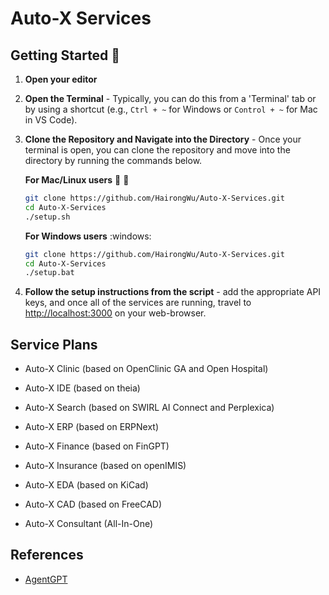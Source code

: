# Auto-X Services

## Getting Started :rocket:
1. **Open your editor**

2. **Open the Terminal** - Typically, you can do this from a 'Terminal' tab or by using a shortcut
   (e.g., `Ctrl + ~` for Windows or `Control + ~` for Mac in VS Code).

3. **Clone the Repository and Navigate into the Directory** - Once your terminal is open, you can clone the repository and move into the directory by running the commands below.

   **For Mac/Linux users** :apple: :penguin:
   ```bash
   git clone https://github.com/HairongWu/Auto-X-Services.git
   cd Auto-X-Services
   ./setup.sh
   ```
   **For Windows users** :windows:
   ```bash
   git clone https://github.com/HairongWu/Auto-X-Services.git
   cd Auto-X-Services
   ./setup.bat
   ```
4. **Follow the setup instructions from the script** - add the appropriate API keys, and once all of the services are running, travel to [http://localhost:3000](http://localhost:3000) on your web-browser.

## Service Plans
- Auto-X Clinic (based on OpenClinic GA and Open Hospital)
- Auto-X IDE (based on theia)
- Auto-X Search (based on SWIRL AI Connect and Perplexica)

- Auto-X ERP (based on ERPNext)
- Auto-X Finance (based on FinGPT)
- Auto-X Insurance (based on openIMIS)
- Auto-X EDA (based on KiCad)
- Auto-X CAD (based on FreeCAD)

- Auto-X Consultant (All-In-One)

## References

- [AgentGPT](https://github.com/reworkd/AgentGPT)